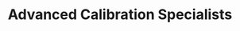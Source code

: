 ---
title: "Advanced Calibration Specialists"
url: /tucson/advanced-calibration-specialists/
shop: car repair
---